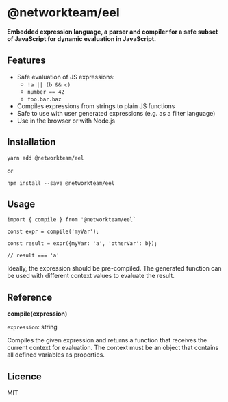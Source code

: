 # @networkteam/eel

**Embedded expression language, a parser and compiler for a safe subset of JavaScript for dynamic evaluation in JavaScript.**

## Features

* Safe evaluation of JS expressions:
  * `!a || (b && c)`
  * `number == 42`
  * `foo.bar.baz`
* Compiles expressions from strings to plain JS functions
* Safe to use with user generated expressions (e.g. as a filter language)
* Use in the browser or with Node.js

## Installation

    yarn add @networkteam/eel

or

    npm install --save @networkteam/eel

## Usage

```
import { compile } from '@networkteam/eel`

const expr = compile('myVar');

const result = expr({myVar: 'a', 'otherVar': b});

// result === 'a'
```

Ideally, the expression should be pre-compiled. The generated function
can be used with different context values to evaluate the result.

## Reference

**compile(expression)**

`expression`: string

Compiles the given expression and returns a function that receives
the current context for evaluation. The context must be an object that
contains all defined variables as properties.

## Licence

MIT
